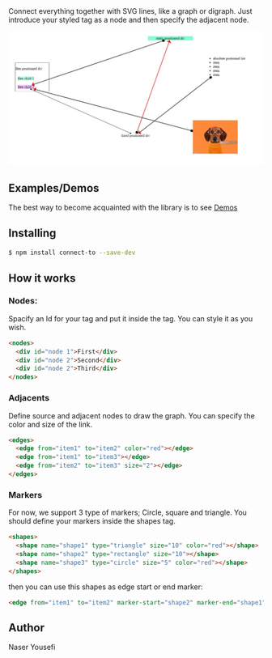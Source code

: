 ## <connect-to>

Connect everything together with SVG lines, like a graph or digraph. Just introduce your styled tag as a node and then specify the adjacent node.

![Directed Javascript graph](https://github.com/n-yousefi/connect-it/blob/main/samples/demo.jpg)

## Examples/Demos

The best way to become acquainted with the library is to see [Demos](https://htmlpreview.github.io/?https://github.com/n-yousefi/connect-it/blob/main/samples/sample.html)

## Installing

```bash
$ npm install connect-to --save-dev
```

## How it works

### Nodes:

Spacify an Id for your tag and put it inside the <nodes> tag. You can style it as you wish.

```html
<nodes>
  <div id="node 1">First</div>
  <div id="node 2">Second</div>
  <div id="node 2">Third</div>
</nodes>
```

### Adjacents

Define source and adjacent nodes to draw the graph. You can specify the color and size of the link.

```html
<edges>
  <edge from="item1" to="item2" color="red"></edge>
  <edge from="item1" to="item3"></edge>
  <edge from="item2" to="item3" size="2"></edge>
</edges>
```

### Markers

For now, we support 3 type of markers; Circle, square and triangle. You should define your markers inside the shapes tag.

```html
<shapes>
  <shape name="shape1" type="triangle" size="10" color="red"></shape>
  <shape name="shape2" type="rectangle" size="10"></shape>
  <shape name="shape3" type="circle" size="5" color="red"></shape>
</shapes>
```

then you can use this shapes as edge start or end marker:

```html
<edge from="item1" to="item2" marker-start="shape2" marker-end="shape1"></edge>
```

## Author

Naser Yousefi
